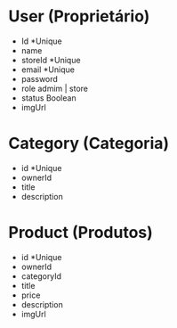 # User (Proprietário)
- Id *Unique
- name
- storeId *Unique
- email *Unique
- password
- role admim | store
- status Boolean
- imgUrl

# Category (Categoria)
- id *Unique
- ownerId
- title
- description

# Product (Produtos)
- id *Unique
- ownerId
- categoryId
- title
- price
- description
- imgUrl